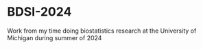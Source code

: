# BDSI-2024
Work from my time doing biostatistics research at the University of Michigan during summer of 2024
